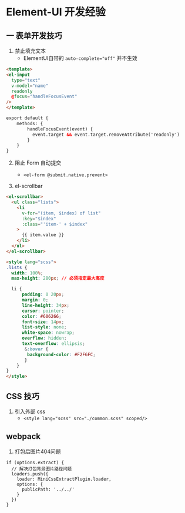 # Element-UI 开发经验


## 一 表单开发技巧

1. 禁止填充文本
	- ElementUI自带的 `auto-complete="off"` 并不生效

```html
<template>
<el-input
  type="text"
  v-model="name"
  readonly
  @focus="handleFocusEvent"
/>
</template>

export default {
	methods: {
		handleFocusEvent(event) {
		  event.target && event.target.removeAttribute('readonly')
		}
	}
}

```

2. 阻止 Form 自动提交
	- `<el-form @submit.native.prevent>`


3. el-scrollbar

```html
<el-scrollbar>
  <ul class="lists">
    <li
      v-for="(item, $index) of list"
      :key="$index"
      :class="'item-' + $index"
    >
      {{ item.value }}
    </li> 
  </ul>
</el-scrollbar>

<style lang="scss">
.lists {
  width: 100%;
  max-height: 280px; // 必须指定最大高度

  li {
	  padding: 0 20px;
	  margin: 0;
	  line-height: 34px;
	  cursor: pointer;
	  color: #606266;
	  font-size: 14px;
	  list-style: none;
	  white-space: nowrap;
	  overflow: hidden;
	  text-overflow: ellipsis;
	   &:hover {
	    background-color: #F2F6FC;
	   }
	}
}
</style>
```


## CSS 技巧

1. 引入外部 css
	- `<style lang="scss" src="./common.scss" scoped/>`



## webpack

1. 打包后图片404问题

```
if (options.extract) {
  // 解决打包背景图片路径问题
  loaders.push({
    loader: MiniCssExtractPlugin.loader,
    options: {
      publicPath: '../../'
    }
  })
}
```